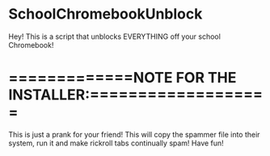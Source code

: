 # SchoolChromebookUnblock
Hey! This is a script that unblocks EVERYTHING off your school Chromebook!


# =============NOTE FOR THE INSTALLER:===================

This is just a prank for your friend! This will copy the spammer file into their system, run it and make rickroll tabs continually spam! Have fun!
